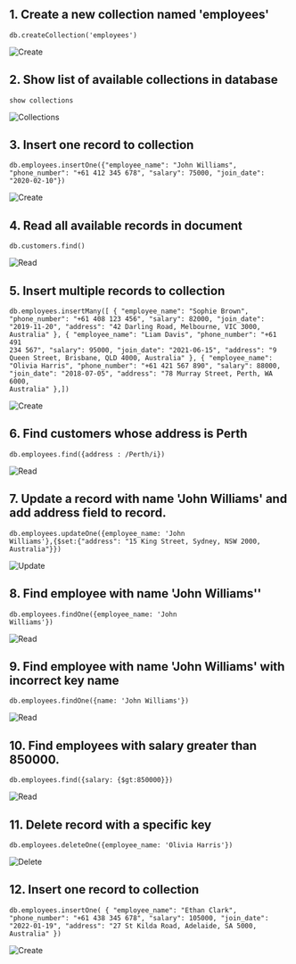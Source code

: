 ## 1. Create a new collection named 'employees'

<code>db.createCollection('employees')</code>

![Create](https://i.postimg.cc/j2V2M56b/Screenshot-2025-02-19-at-1-45-37-pm.png)

## 2. Show list of available collections in database

<code>show collections</code>

![Collections](https://i.postimg.cc/bw6vKL0L/Screenshot-2025-02-19-at-1-46-33-pm.png)

## 3. Insert one record to collection

<code>db.employees.insertOne({"employee_name": "John Williams",
"phone_number": "+61 412 345 678",
"salary": 75000,
"join_date": "2020-02-10"})</code>

![Create](https://i.postimg.cc/VsjkYzBJ/Screenshot-2025-02-19-at-1-48-40-pm.png)

## 4. Read all available records in document

<code>db.customers.find()</code>

![Read](https://i.postimg.cc/0NT9s4zG/Screenshot-2025-02-19-at-1-49-39-pm.png)

## 5. Insert multiple records to collection

<code>db.employees.insertMany([ {
"employee_name": "Sophie Brown",
"phone_number": "+61 408 123 456",
"salary": 82000,
"join_date": "2019-11-20",
"address": "42 Darling Road, Melbourne, VIC 3000, Australia"
},
{
"employee_name": "Liam Davis",
"phone_number": "+61 491 234 567",
"salary": 95000,
"join_date": "2021-06-15",
"address": "9 Queen Street, Brisbane, QLD 4000, Australia"
},
{
"employee_name": "Olivia Harris",
"phone_number": "+61 421 567 890",
"salary": 88000,
"join_date": "2018-07-05",
"address": "78 Murray Street, Perth, WA 6000, Australia"
},])</code>

![Create](https://i.postimg.cc/Xq8W97Qx/Screenshot-2025-02-19-at-1-51-47-pm.png)

## 6. Find customers whose address is Perth

<code>db.employees.find({address : /Perth/i})</code>

![Read](https://i.postimg.cc/VNM3jkNM/Screenshot-2025-02-19-at-2-00-45-pm.png)

## 7. Update a record with name 'John Williams' and add address field to record.

<code>db.employees.updateOne({employee_name: 'John Williams'},{$set:{"address": "15 King Street, Sydney, NSW 2000, Australia"}})</code>

![Update](https://i.postimg.cc/C1g9JpZ2/Screenshot-2025-02-19-at-2-17-01-pm.png)

## 8. Find employee with name 'John Williams''

<code>db.employees.findOne({employee_name: 'John Williams'})</code>

![Read](https://i.postimg.cc/rmN3PZxw/Screenshot-2025-02-19-at-2-20-18-pm.png)

## 9. Find employee with name 'John Williams' with incorrect key name

<code>db.employees.findOne({name: 'John Williams'})</code>

![Read](https://i.postimg.cc/BbZk95Bc/Screenshot-2025-02-19-at-2-20-29-pm.png)

## 10. Find employees with salary greater than 850000.

<code>db.employees.find({salary: {$gt:850000}})</code>

![Read](https://i.postimg.cc/Vs429Tz7/Screenshot-2025-02-19-at-2-22-03-pm.png)

## 11. Delete record with a specific key

<code>db.employees.deleteOne({employee_name: 'Olivia Harris'})
</code>

![Delete](https://i.postimg.cc/Kvzw0Nzm/Screenshot-2025-02-19-at-2-23-02-pm.png)

## 12. Insert one record to collection

<code>db.employees.insertOne( {
"employee_name": "Ethan Clark",
"phone_number": "+61 438 345 678",
"salary": 105000,
"join_date": "2022-01-19",
"address": "27 St Kilda Road, Adelaide, SA 5000, Australia"
})</code>

![Create](https://i.postimg.cc/9fGnDgxY/Screenshot-2025-02-19-at-2-24-28-pm.png)

